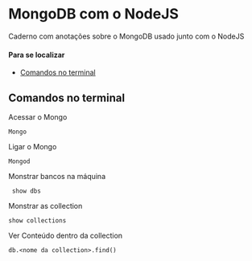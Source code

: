# MongoDB com o NodeJS
Caderno com anotações sobre o MongoDB usado junto com o NodeJS

#### Para se localizar
<ul>
    <li>
        <a href="#terminal">Comandos no terminal</a>
    </li>
</ul>

<h2 name='terminal'> Comandos no terminal </h2>

Acessar o Mongo
````shel
Mongo
````

Ligar o Mongo
````shel
Mongod
````
Monstrar bancos na máquina
````shel
 show dbs
````
Monstrar as collection
````shel
show collections
````
Ver Conteúdo dentro da collection
````shel
db.<nome da collection>.find()
````
